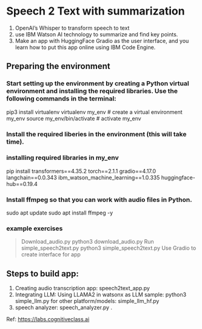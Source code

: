 # Speech 2 Text with summarization
1. OpenAI’s Whisper to transform speech to text
2. use IBM Watson AI technology to summarize and find key points.
3. Make an app with HuggingFace Gradio as the user interface, and you learn how to put this app online using IBM Code Engine.


## Preparing the environment
### Start setting up the environment by creating a Python virtual environment and installing the required libraries. Use the following commands in the terminal:
pip3 install virtualenv
virtualenv my_env # create a virtual environment my_env
source my_env/bin/activate # activate my_env

### Install the required liberies in the environment (this will take time).
### installing required libraries in my_env
pip install transformers==4.35.2 torch==2.1.1 gradio==4.17.0 langchain==0.0.343 ibm_watson_machine_learning==1.0.335 huggingface-hub==0.19.4

### Install ffmpeg so that you can work with audio files in Python.
sudo apt update
sudo apt install ffmpeg -y

### example exercises
> Download_audio.py
   python3 download_audio.py
> Run simple_speech2text.py
   python3 simple_speech2text.py
> Use Gradio to create interface for app

## Steps to build app:
1. Creating audio transcription app: speech2text_app.py
2. Integrating LLM: Using LLAMA2 in watsonx as LLM
   sample: python3 simple_llm.py
   for other platform/models: simple_llm_hf.py
4. speech analyzer: speech_analyzer.py
   .
   

Ref: https://labs.cognitiveclass.ai
